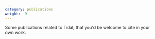 ```yaml
---
category: publications
weight: -9
---
```


Some publications related to Tidal, that you'd be welcome to cite in
your own work.
